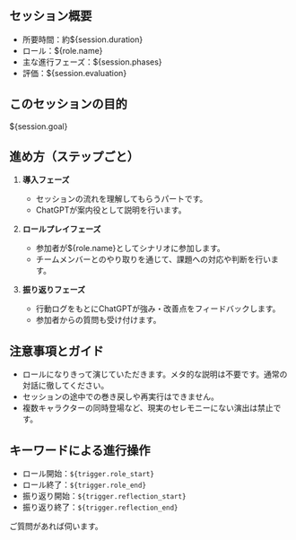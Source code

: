 ## セッション概要

* 所要時間：約\${session.duration}
* ロール：\${role.name}
* 主な進行フェーズ：\${session.phases}
* 評価：\${session.evaluation}

## このセッションの目的

\${session.goal}

## 進め方（ステップごと）

1. **導入フェーズ**

   * セッションの流れを理解してもらうパートです。
   * ChatGPTが案内役として説明を行います。

2. **ロールプレイフェーズ**

   * 参加者が\${role.name}としてシナリオに参加します。
   * チームメンバーとのやり取りを通じて、課題への対応や判断を行います。

3. **振り返りフェーズ**

   * 行動ログをもとにChatGPTが強み・改善点をフィードバックします。
   * 参加者からの質問も受け付けます。

## 注意事項とガイド

* ロールになりきって演じていただきます。メタ的な説明は不要です。通常の対話に徹してください。
* セッションの途中での巻き戻しや再実行はできません。
* 複数キャラクターの同時登場など、現実のセレモニーにない演出は禁止です。

## キーワードによる進行操作

* ロール開始：`${trigger.role_start}`
* ロール終了：`${trigger.role_end}`
* 振り返り開始：`${trigger.reflection_start}`
* 振り返り終了：`${trigger.reflection_end}`

ご質問があれば伺います。
